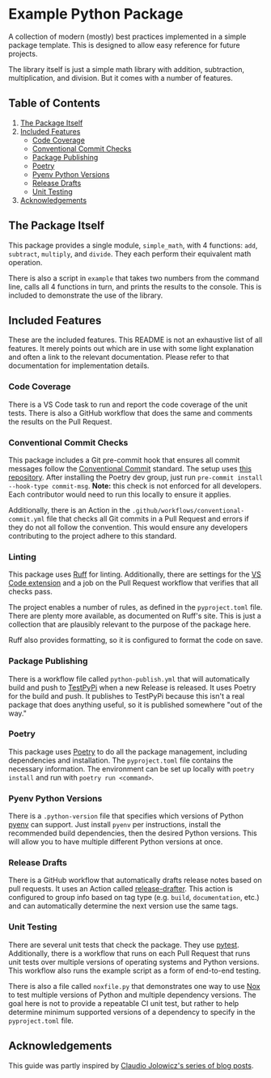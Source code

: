# Example Python Package #

A collection of modern (mostly) best practices implemented in a simple package template. This is designed to allow easy
reference for future projects.

The library itself is just a simple math library with addition, subtraction, multiplication, and division. But it comes
with a number of features.

## Table of Contents ##

1. [The Package Itself](#the-package-itself)
2. [Included Features](#included-features)
    - [Code Coverage](#code-coverage)
    - [Conventional Commit Checks](#conventional-commit-checks)
    - [Package Publishing](#package-publishing)
    - [Poetry](#poetry)
    - [Pyenv Python Versions](#pyenv-python-versions)
    - [Release Drafts](#release-drafts)
    - [Unit Testing](#unit-testing)
3. [Acknowledgements](#acknowledgements)

## The Package Itself ##

This package provides a single module, `simple_math`, with 4 functions: `add`, `subtract`, `multiply`, and `divide`.
They each perform their equivalent math operation.

There is also a script in `example` that takes two numbers from the command line, calls all 4 functions in turn, and
prints the results to the console. This is included to demonstrate the use of the library.

## Included Features ##

These are the included features. This README is not an exhaustive list of all features. It merely points out which are
in use with some light explanation and often a link to the relevant documentation. Please refer to that documentation
for implementation details.

### Code Coverage ###

There is a VS Code task to run and report the code coverage of the unit tests. There is also a GitHub workflow that
does the same and comments the results on the Pull Request.

### Conventional Commit Checks ###

This package includes a Git pre-commit hook that ensures all commit messages follow the
[Conventional Commit](https://www.conventionalcommits.org/en/v1.0.0/) standard. The setup uses
[this repository](https://github.com/compilerla/conventional-pre-commit). After installing the Poetry dev group, just
run `pre-commit install --hook-type commit-msg`. **Note:** this check is not enforced for all developers. Each
contributor would need to run this locally to ensure it applies.

Additionally, there is an Action in the `.github/workflows/conventional-commit.yml` file that checks all Git commits in
a Pull Request and errors if they do not all follow the convention. This would ensure any developers contributing to the
project adhere to this standard.

### Linting ###

This package uses [Ruff](https://docs.astral.sh/ruff/) for linting. Additionally, there are settings for the
[VS Code extension](https://marketplace.visualstudio.com/items?itemName=charliermarsh.ruff) and a job on the Pull
Request workflow that verifies that all checks pass.

The project enables a number of rules, as defined in the `pyproject.toml` file. There are plenty more available, as
documented on Ruff's site. This is just a collection that are plausibly relevant to the purpose of the package here.

Ruff also provides formatting, so it is configured to format the code on save.

### Package Publishing ###

There is a workflow file called `python-publish.yml` that will automatically build and push to
[TestPyPi](https://test.pypi.org/) when a new Release is released. It uses Poetry for the build and push. It publishes
to TestPyPi because this isn't a real package that does anything useful, so it is published somewhere "out of the way."

### Poetry ###

This package uses [Poetry](https://python-poetry.org/) to do all the package management, including dependencies and
installation. The `pyproject.toml` file contains the necessary information. The environment can be set up locally with
`poetry install` and run with `poetry run <command>`.

### Pyenv Python Versions ###

There is a `.python-version` file that specifies which versions of Python [pyenv](https://github.com/pyenv/pyenv) can
support. Just install `pyenv` per instructions, install the recommended build dependencies, then the desired Python
versions. This will allow you to have multiple different Python versions at once.

### Release Drafts ###

There is a GitHub workflow that automatically drafts release notes based on pull requests. It uses an Action called
[release-drafter](https://github.com/release-drafter/release-drafter). This action is configured to group info based on
tag type (e.g. `build`, `documentation`, etc.) and can automatically determine the next version use the same tags.

### Unit Testing ###

There are several unit tests that check the package. They use [pytest](https://docs.pytest.org/en/8.2.x/index.html).
Additionally, there is a workflow that runs on each Pull Request that runs unit tests over multiple versions of
operating systems and Python versions. This workflow also runs the example script as a form of end-to-end testing.

There is also a file called `noxfile.py` that demonstrates one way to use
[Nox](https://nox.thea.codes/en/stable/index.html) to test multiple versions of Python and multiple dependency versions.
The goal here is not to provide a repeatable CI unit test, but rather to help determine minimum supported versions of a
dependency to specify in the `pyproject.toml` file.

## Acknowledgements ##

This guide was partly inspired by
[Claudio Jolowicz's series of blog posts](https://cjolowicz.github.io/posts/hypermodern-python-01-setup/).
